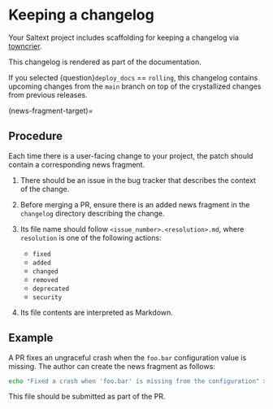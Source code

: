 # Keeping a changelog

Your Saltext project includes scaffolding for keeping a changelog via [towncrier](https://towncrier.readthedocs.io/en/stable/).

This changelog is rendered as part of the documentation.

If you selected {question}`deploy_docs` == `rolling`, this changelog contains
upcoming changes from the `main` branch on top of the crystallized changes
from previous releases.

(news-fragment-target)=
## Procedure
Each time there is a user-facing change to your project, the patch should contain a corresponding news fragment.

1. There should be an issue in the bug tracker that describes the context of the change.
2. Before merging a PR, ensure there is an added news fragment in the `changelog` directory describing the change.
3. Its file name should follow `<issue_number>.<resolution>.md`, where `resolution` is one of the following actions:

    * `fixed`
    * `added`
    * `changed`
    * `removed`
    * `deprecated`
    * `security`

4. Its file contents are interpreted as Markdown.

## Example

A PR fixes an ungraceful crash when the `foo.bar` configuration value is missing.
The author can create the news fragment as follows:

```bash
echo "Fixed a crash when 'foo.bar' is missing from the configuration" > changelog/23.fixed.md
```

This file should be submitted as part of the PR.
